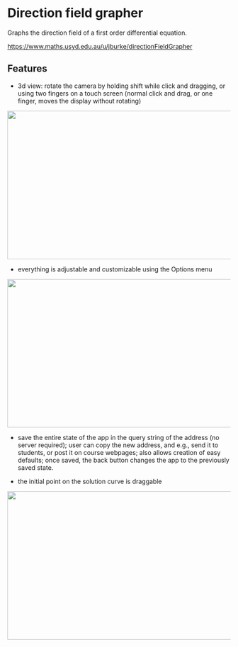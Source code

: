 # Direction field grapher

Graphs the direction field of a first order differential equation.

https://www.maths.usyd.edu.au/u/jburke/directionFieldGrapher

## Features

- 3d view: rotate the camera by holding shift while click and dragging, or using two fingers on a touch screen (normal click and drag, or one finger, moves the display without rotating)

<img src="https://www.maths.usyd.edu.au/u/jburke/assets/3d-direction-field.gif" width="600" height="335">

- everything is adjustable and customizable using the Options menu

<img src="https://www.maths.usyd.edu.au/u/jburke/assets/3d-direction-field-customize.gif" width="600" height="335">

- save the entire state of the app in the query string of the address (no server required); user can copy the new address, and e.g., send it to students, or post it on course webpages; also allows creation of easy defaults; once saved, the back button changes the app to the previously saved state.

- the initial point on the solution curve is draggable
<img src="https://www.maths.usyd.edu.au/u/jburke/assets/3d-direction-field-dragging.gif" width="600" height="335">
